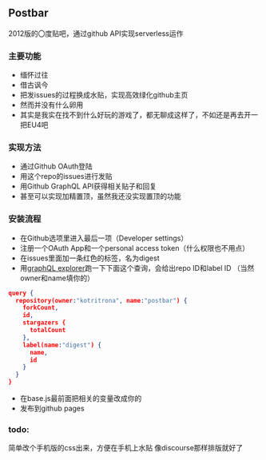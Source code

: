 ## Postbar

2012版的〇度贴吧，通过github API实现serverless运作

### 主要功能

- 缅怀过往
- 借古讽今
- 把发issues的过程换成水贴，实现高效绿化github主页
- 然而并没有什么卵用
- 其实是我实在找不到什么好玩的游戏了，都无聊成这样了，不如还是再去开一把EU4吧

### 实现方法

- 通过Github OAuth登陆
- 用这个repo的issues进行发贴
- 用Github GraphQL API获得相关贴子和回复
- 甚至可以实现加精置顶，虽然我还没实现置顶的功能

### 安装流程

- 在Github选项里进入最后一项（Developer settings）
- 注册一个OAuth App和一个personal access token（什么权限也不用点）
- 在issues里面加一条红色的标签，名为digest
- 用[graphQL explorer](https://developer.github.com/v4/explorer/)跑一下下面这个查询，会给出repo ID和label ID （当然owner和name填你的）

```json
query {
  repository(owner:"kotritrona", name:"postbar") {
    forkCount,
    id,
    stargazers {
      totalCount
    },
    label(name:"digest") {
      name,
      id
    }
  }
}
```

- 在base.js最前面把相关的变量改成你的
- 发布到github pages

### todo:

简单改个手机版的css出来，方便在手机上水贴
像discourse那样排版就好了